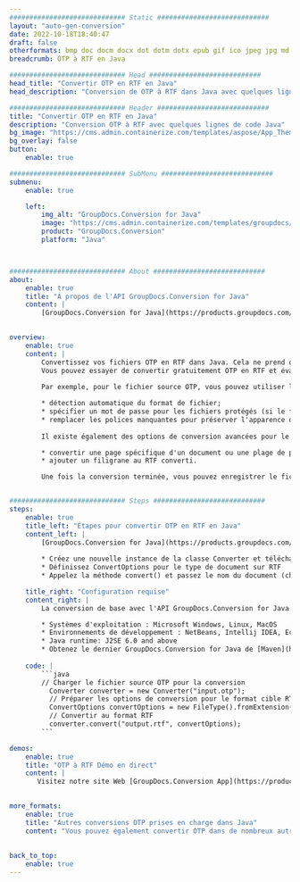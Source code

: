 ```yaml
---
############################# Static ############################
layout: "auto-gen-conversion"
date: 2022-10-18T18:40:47
draft: false
otherformats: bmp doc docm docx dot dotm dotx epub gif ico jpeg jpg md odt ott pdf png psd rtf tex tif tiff txt xps
breadcrumb: OTP à RTF en Java

############################# Head ############################
head_title: "Convertir OTP en RTF en Java"
head_description: "Conversion de OTP à RTF dans Java avec quelques lignes de code. Convertissez plus de 160 formats de fichiers à l'aide de l'API de conversion de documents GroupDocs pour Java"

############################# Header ############################
title: "Convertir OTP en RTF en Java"
description: "Conversion OTP à RTF avec quelques lignes de code Java"
bg_image: "https://cms.admin.containerize.com/templates/aspose/App_Themes/V3/images/bg/header1.png"
bg_overlay: false
button:
    enable: true

############################# SubMenu ############################
submenu:
    enable: true

    left:
        img_alt: "GroupDocs.Conversion for Java"
        image: "https://cms.admin.containerize.com/templates/groupdocs/images/product-logos/90x90-noborder/groupdocs-conversion-java.png"
        product: "GroupDocs.Conversion"
        platform: "Java"



############################# About ############################
about:
    enable: true
    title: "À propos de l'API GroupDocs.Conversion for Java"
    content: |
        [GroupDocs.Conversion for Java](https://products.groupdocs.com/conversion/java/) est une API de conversion de format de fichier avancée pour la conversion entre les formats d'image et de document populaires tels que Microsoft Office, OpenDocument, PDF, HTML, e-mail, CAO. et bien plus encore avec seulement quelques lignes de code. L'API native détecte automatiquement les formats des documents originaux et propose de nombreuses options de personnalisation des documents convertis. Outre la fonction d'extraction d'informations d'un document, il prend également en charge la mise en cache des résultats de conversion sur le disque local par défaut. Cependant, tout type de stockage de cache peut être pris en charge en implémentant les interfaces appropriées - Amazon S3, Dropbox, Google Drive, Windows Azure, Reddis ou tout autre.
    

overview:
    enable: true
    content: |
        Convertissez vos fichiers OTP en RTF dans Java. Cela ne prend que quelques lignes de code Java sur n'importe quelle plate-forme de votre choix, telle que Windows, Linux, macOS.
        Vous pouvez essayer de convertir gratuitement OTP en RTF et évaluer la qualité des résultats de conversion. En plus des scripts de conversion de fichiers simples, vous pouvez essayer des options plus sophistiquées pour charger le fichier source OTP et stocker la sortie RTF. 
        
        Par exemple, pour le fichier source OTP, vous pouvez utiliser les options de chargement suivantes :

        * détection automatique du format de fichier;
        * spécifier un mot de passe pour les fichiers protégés (si le format de fichier le prend en charge);
        * remplacer les polices manquantes pour préserver l'apparence du document.
        
        Il existe également des options de conversion avancées pour le fichier RTF :

        * convertir une page spécifique d'un document ou une plage de pages;
        * ajouter un filigrane au RTF converti.

        Une fois la conversion terminée, vous pouvez enregistrer le fichier RTF dans votre chemin de fichier local ou dans un stockage tiers tel que FTP, Amazon S3, Google Drive, Dropbox, etc. Veuillez noter - pour convertir OTP à RTF, vous n'avez pas besoin d'installer de logiciel supplémentaire, tel que MS Office, Open Office, Adobe Acrobat Reader, etc.


############################# Steps ############################
steps:
    enable: true
    title_left: "Étapes pour convertir OTP en RTF en Java"
    content_left: |
        [GroupDocs.Conversion for Java](https://products.groupdocs.com/conversion/java/) permet aux développeurs de convertir facilement le fichier OTP en RTF avec quelques lignes de code.
        
        * Créez une nouvelle instance de la classe Converter et téléchargez le fichier OTP avec le chemin complet
        * Définissez ConvertOptions pour le type de document sur RTF
        * Appelez la méthode convert() et passez le nom du document (chemin complet) et le format (RTF) en tant que paramètre

    title_right: "Configuration requise"
    content_right: |
        La conversion de base avec l'API GroupDocs.Conversion for Java peut être effectuée avec seulement quelques lignes de code. Nos API sont prises en charge sur toutes les principales plates-formes et systèmes d'exploitation. Avant d'exécuter le code ci-dessous, assurez-vous que les prérequis suivants sont installés sur votre système.

        * Systèmes d'exploitation : Microsoft Windows, Linux, MacOS
        * Environnements de développement : NetBeans, Intellij IDEA, Eclipse, etc.
        * Java runtime: J2SE 6.0 and above
        * Obtenez le dernier GroupDocs.Conversion for Java de [Maven](https://repository.groupdocs.com/webapp/#/artifacts/browse/tree/General/repo/com/groupdocs/groupdocs-conversion)
         
    code: |
        ```java    
        // Charger le fichier source OTP pour la conversion
          Converter converter = new Converter("input.otp");
          // Préparer les options de conversion pour le format cible RTF
          ConvertOptions convertOptions = new FileType().fromExtension("rtf").getConvertOptions();
          // Convertir au format RTF
          converter.convert("output.rtf", convertOptions);
        ```

demos:
    enable: true
    title: "OTP à RTF Démo en direct"
    content: |
       Visitez notre site Web [GroupDocs.Conversion App](https://products.groupdocs.app/conversion/family) et essayez la conversion OTP à RTF maintenant. La démo gratuite présente les avantages suivants
          

more_formats:
    enable: true
    title: "Autres conversions OTP prises en charge dans Java"
    content: "Vous pouvez également convertir OTP dans de nombreux autres formats de fichiers. Veuillez consulter la liste ci-dessous."
       
       
back_to_top:
    enable: true
---
```

